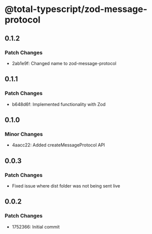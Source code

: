 # @total-typescript/zod-message-protocol

## 0.1.2

### Patch Changes

- 2ab1e9f: Changed name to zod-message-protocol

## 0.1.1

### Patch Changes

- b648d6f: Implemented functionality with Zod

## 0.1.0

### Minor Changes

- 4aacc22: Added createMessageProtocol API

## 0.0.3

### Patch Changes

- Fixed issue where dist folder was not being sent live

## 0.0.2

### Patch Changes

- 1752366: Initial commit
